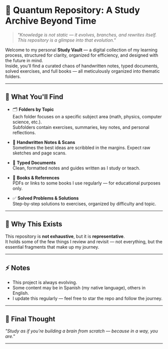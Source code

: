 # 🧠 Quantum Repository: A Study Archive Beyond Time

> *"Knowledge is not static — it evolves, branches, and rewrites itself. This repository is a glimpse into that evolution."*

Welcome to my personal **Study Vault** — a digital collection of my learning process, structured for clarity, organized for efficiency, and designed with the future in mind.  
Inside, you'll find a curated chaos of handwritten notes, typed documents, solved exercises, and full books — all meticulously organized into thematic folders.

---

## 📁 What You'll Find

- 🗂 **Folders by Topic**  
  Each folder focuses on a specific subject area (math, physics, computer science, etc.).  
  Subfolders contain exercises, summaries, key notes, and personal reflections.

- 📜 **Handwritten Notes & Scans**  
  Sometimes the best ideas are scribbled in the margins. Expect raw sketches and page scans.

- 📄 **Typed Documents**  
  Clean, formatted notes and guides written as I study or teach.

- 📘 **Books & References**  
  PDFs or links to some books I use regularly — for educational purposes only.

- ✅ **Solved Problems & Solutions**  
  Step-by-step solutions to exercises, organized by difficulty and topic.

---

## 🚀 Why This Exists

This repository is **not exhaustive**, but it is **representative**.  
It holds some of the few things I review and revisit — not everything, but the essential fragments that make up my journey.

---

## ⚡️ Notes

- This project is always evolving.  
- Some content may be in Spanish (my native language), others in English.  
- I update this regularly — feel free to star the repo and follow the journey.

---

## 🌌 Final Thought

_"Study as if you’re building a brain from scratch — because in a way, you are."_

---

